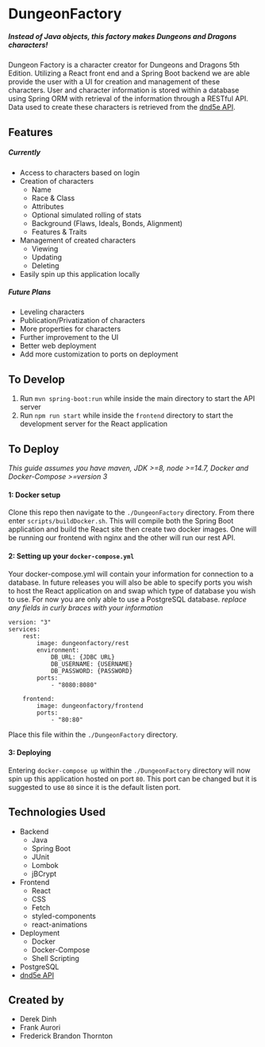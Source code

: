 # DungeonFactory
##### Instead of Java objects, this factory makes Dungeons and Dragons characters!
Dungeon Factory is a character creator for Dungeons and Dragons 5th Edition. Utilizing a React front end and a Spring Boot backend we are able provide the user with a UI for creation and management of these characters. User and character information is stored within a database using Spring ORM with retrieval of the information through a RESTful API. Data used to create these characters is retrieved from the [dnd5e API](http://www.dnd5eapi.co/).

## Features
##### Currently
- Access to characters based on login
- Creation of characters
    - Name
    - Race & Class
    - Attributes
    - Optional simulated rolling of stats
    - Background (Flaws, Ideals, Bonds, Alignment)
    - Features & Traits
- Management of created characters
    - Viewing
    - Updating
    - Deleting
- Easily spin up this application locally

##### Future Plans
- Leveling characters
- Publication/Privatization of characters
- More properties for characters
- Further improvement to the UI
- Better web deployment
- Add more customization to ports on deployment

## To Develop

1. Run `mvn spring-boot:run` while inside the main directory to start the API server
2. Run `npm run start` while inside the `frontend` directory to start the development server for the React application


## To Deploy
*This guide assumes you have maven, JDK >=8, node >=14.7, Docker and Docker-Compose >=version 3*
#### 1: Docker setup
Clone this repo then navigate to the `./DungeonFactory` directory. From there enter `scripts/buildDocker.sh`. This will compile both the Spring Boot application and build the React site then create two docker images. One will be running our frontend with nginx and the other will run our rest API.
#### 2: Setting up your `docker-compose.yml`
Your docker-compose.yml will contain your information for connection to a database. In future releases you will also be able to specify ports you wish to host the React application on and swap which type of database you wish to use. For now you are only able to use a PostgreSQL database.
*replace any fields in curly braces with your information*
```
version: "3"
services:
    rest:
        image: dungeonfactory/rest
        environment: 
            DB_URL: {JDBC URL}
            DB_USERNAME: {USERNAME}
            DB_PASSWORD: {PASSWORD}
        ports:
            - "8080:8080"

    frontend:
        image: dungeonfactory/frontend
        ports: 
            - "80:80"
```
Place this file within the `./DungeonFactory` directory.
#### 3: Deploying
Entering `docker-compose up` within the `./DungeonFactory` directory will now spin up this application hosted on port `80`. This port can be changed but it is suggested to use `80` since it is the default listen port.

## Technologies Used
- Backend
    - Java
    - Spring Boot
    - JUnit
    - Lombok
    - jBCrypt
- Frontend
    - React
    - CSS
    - Fetch
    - styled-components
    - react-animations
- Deployment
    - Docker
    - Docker-Compose
    - Shell Scripting
- PostgreSQL
- [dnd5e API](http://www.dnd5eapi.co/)

## Created by
- Derek Dinh
- Frank Aurori
- Frederick Brandon Thornton
